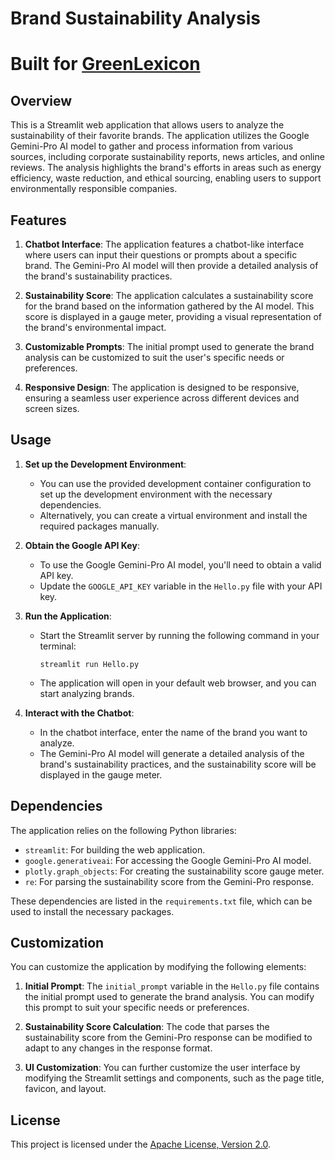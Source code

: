 # Brand Sustainability Analysis

# Built for [GreenLexicon](https://github.com/GunaPalanivel/GreenLexicon.git)

## Overview

This is a Streamlit web application that allows users to analyze the sustainability of their favorite brands. The application utilizes the Google Gemini-Pro AI model to gather and process information from various sources, including corporate sustainability reports, news articles, and online reviews. The analysis highlights the brand's efforts in areas such as energy efficiency, waste reduction, and ethical sourcing, enabling users to support environmentally responsible companies.

## Features

1. **Chatbot Interface**: The application features a chatbot-like interface where users can input their questions or prompts about a specific brand. The Gemini-Pro AI model will then provide a detailed analysis of the brand's sustainability practices.

2. **Sustainability Score**: The application calculates a sustainability score for the brand based on the information gathered by the AI model. This score is displayed in a gauge meter, providing a visual representation of the brand's environmental impact.

3. **Customizable Prompts**: The initial prompt used to generate the brand analysis can be customized to suit the user's specific needs or preferences.

4. **Responsive Design**: The application is designed to be responsive, ensuring a seamless user experience across different devices and screen sizes.

## Usage

1. **Set up the Development Environment**:
   - You can use the provided development container configuration to set up the development environment with the necessary dependencies.
   - Alternatively, you can create a virtual environment and install the required packages manually.

2. **Obtain the Google API Key**:
   - To use the Google Gemini-Pro AI model, you'll need to obtain a valid API key.
   - Update the `GOOGLE_API_KEY` variable in the `Hello.py` file with your API key.

3. **Run the Application**:
   - Start the Streamlit server by running the following command in your terminal:
     ```
     streamlit run Hello.py
     ```
   - The application will open in your default web browser, and you can start analyzing brands.

4. **Interact with the Chatbot**:
   - In the chatbot interface, enter the name of the brand you want to analyze.
   - The Gemini-Pro AI model will generate a detailed analysis of the brand's sustainability practices, and the sustainability score will be displayed in the gauge meter.

## Dependencies

The application relies on the following Python libraries:

- `streamlit`: For building the web application.
- `google.generativeai`: For accessing the Google Gemini-Pro AI model.
- `plotly.graph_objects`: For creating the sustainability score gauge meter.
- `re`: For parsing the sustainability score from the Gemini-Pro response.

These dependencies are listed in the `requirements.txt` file, which can be used to install the necessary packages.

## Customization

You can customize the application by modifying the following elements:

1. **Initial Prompt**: The `initial_prompt` variable in the `Hello.py` file contains the initial prompt used to generate the brand analysis. You can modify this prompt to suit your specific needs or preferences.

2. **Sustainability Score Calculation**: The code that parses the sustainability score from the Gemini-Pro response can be modified to adapt to any changes in the response format.

3. **UI Customization**: You can further customize the user interface by modifying the Streamlit settings and components, such as the page title, favicon, and layout.

## License

This project is licensed under the [Apache License, Version 2.0](LICENSE).
